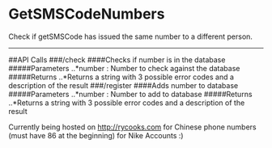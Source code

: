 # GetSMSCodeNumbers

Check if getSMSCode has issued the same number to a different person. 

---------------------------------

##API Calls
###/check
####Checks if number is in the database
#####Parameters
..*number : Number to check against the database
#####Returns
..*Returns a string with 3 possible error codes and a description of the result
###/register
####Adds number to database
#####Parameters
..*number : Number to add to database
#####Returns
..*Returns a string with 3 possible error codes and a description of the result


Currently being hosted on http://rycooks.com for Chinese phone numbers (must have 86 at the beginning) for Nike Accounts :)
